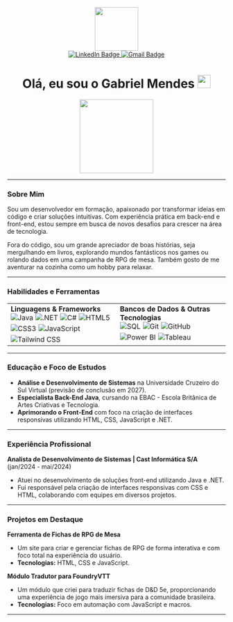 <div id="header" align="center">
  <img src="https://media.giphy.com/media/M9gbBd9nbDrOTu1Mqx/giphy.gif" width="100"/>
</div>

<div id="badges" align="center">
  <a href="https://www.linkedin.com/in/gabriel-mendes2499" target="_blank">
    <img src="https://img.shields.io/badge/LinkedIn-0077B5?style=for-the-badge&logo=linkedin&logoColor=white" alt="LinkedIn Badge"/>
  </a>
  <a href="mailto:gabriel.mendes.rodrigues@gmail.com">
    <img src="https://img.shields.io/badge/Gmail-D14836?style=for-the-badge&logo=gmail&logoColor=white" alt="Gmail Badge"/>
  </a>
</div>

<h1 align="center">
  Olá, eu sou o Gabriel Mendes
  <img src="https://media.giphy.com/media/hvRJCLFzcasrR4ia7z/giphy.gif" width="30px"/>
</h1>

<div align="center">
  <img height="170em" src="https://github-readme-stats.vercel.app/api/top-langs/?username=Mentus99&theme=dracula&hide_border=true&layout=compact" />
</div>

---

### Sobre Mim

Sou um desenvolvedor em formação, apaixonado por transformar ideias em código e criar soluções intuitivas. Com experiência prática em back-end e front-end, estou sempre em busca de novos desafios para crescer na área de tecnologia.

Fora do código, sou um grande apreciador de boas histórias, seja mergulhando em livros, explorando mundos fantásticos nos games ou rolando dados em uma campanha de RPG de mesa. Também gosto de me aventurar na cozinha como um hobby para relaxar.

---

### Habilidades e Ferramentas

<table>
  <tr>
    <td valign="top" width="50%">
      <strong>Linguagens & Frameworks</strong>
      <div style="display: flex; flex-wrap: wrap; gap: 5px;">
        <img src="https://img.shields.io/badge/Java-ED8B00?style=for-the-badge&logo=openjdk&logoColor=white" alt="Java"/>
        <img src="https://img.shields.io/badge/.NET-512BD4?style=for-the-badge&logo=dotnet&logoColor=white" alt=".NET"/>
        <img src="https://img.shields.io/badge/C%23-239120?style=for-the-badge&logo=c-sharp&logoColor=white" alt="C#"/>
        <img src="https://img.shields.io/badge/HTML5-E34F26?style=for-the-badge&logo=html5&logoColor=white" alt="HTML5"/>
        <img src="https://img.shields.io/badge/CSS3-1572B6?style=for-the-badge&logo=css3&logoColor=white" alt="CSS3"/>
        <img src="https://img.shields.io/badge/JavaScript-F7DF1E?style=for-the-badge&logo=javascript&logoColor=black" alt="JavaScript"/>
        <img src="https://img.shields.io/badge/Tailwind_CSS-38B2AC?style=for-the-badge&logo=tailwind-css&logoColor=white" alt="Tailwind CSS"/>
      </div>
    </td>
    <td valign="top" width="50%">
      <strong>Bancos de Dados & Outras Tecnologias</strong>
      <div style="display: flex; flex-wrap: wrap; gap: 5px;">
        <img src="https://img.shields.io/badge/SQL-025E8C?style=for-the-badge&logo=microsoft-sql-server&logoColor=white" alt="SQL"/>
        <img src="https://img.shields.io/badge/GIT-E44C30?style=for-the-badge&logo=git&logoColor=white" alt="Git"/>
        <img src="https://img.shields.io/badge/GitHub-100000?style=for-the-badge&logo=github&logoColor=white" alt="GitHub"/>
        <img src="https://img.shields.io/badge/Power_BI-F2C811?style=for-the-badge&logo=power-bi&logoColor=black" alt="Power BI"/>
        <img src="https://img.shields.io/badge/Tableau-E97627?style=for-the-badge&logo=tableau&logoColor=white" alt="Tableau"/>
      </div>
    </td>
  </tr>
</table>

---
### Educação e Foco de Estudos

- **Análise e Desenvolvimento de Sistemas** na Universidade Cruzeiro do Sul Virtual (previsão de conclusão em 2027).
- **Especialista Back-End Java**, cursando na EBAC - Escola Britânica de Artes Criativas e Tecnologia.
- **Aprimorando o Front-End** com foco na criação de interfaces responsivas utilizando HTML, CSS, JavaScript e .NET.

---

### Experiência Profissional

**Analista de Desenvolvimento de Sistemas | Cast Informática S/A** (jan/2024 - mai/2024)
- Atuei no desenvolvimento de soluções front-end utilizando Java e .NET.
- Fui responsável pela criação de interfaces responsivas com CSS e HTML, colaborando com equipes em diversos projetos.

---

### Projetos em Destaque

**Ferramenta de Fichas de RPG de Mesa**
-   Um site para criar e gerenciar fichas de RPG de forma interativa e com foco total na experiência do usuário.
-   **Tecnologias:** HTML, CSS e JavaScript.

**Módulo Tradutor para FoundryVTT**
-   Um módulo que criei para traduzir fichas de D&D 5e, proporcionando uma experiência de jogo mais imersiva para a comunidade brasileira.
-   **Tecnologias:** Foco em automação com JavaScript e macros.

---
